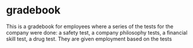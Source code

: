 # gradebook
This is a gradebook for employees where a series of the tests for the company were done: a safety test, a company philosophy tests, a financial skill test, a drug test. They are given employment based on the tests
